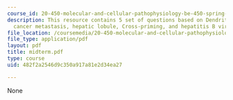 ```yaml
---
course_id: 20-450-molecular-and-cellular-pathophysiology-be-450-spring-2005
description: This resource contains 5 set of questions based on Dendritic cells, breast
  cancer metastasis, hepatic lobule, Cross-priming, and hepatitis B virus (HBV).
file_location: /coursemedia/20-450-molecular-and-cellular-pathophysiology-be-450-spring-2005/482f2a2546d9c350a917a81e2d34ea27_midterm.pdf
file_type: application/pdf
layout: pdf
title: midterm.pdf
type: course
uid: 482f2a2546d9c350a917a81e2d34ea27

---
```

None